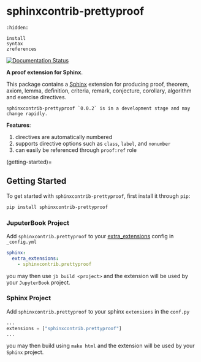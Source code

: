 # sphinxcontrib-prettyproof

```{toctree}
:hidden:

install
syntax
zreferences
```

[![Documentation Status](https://readthedocs.org/projects/sphinxcontrib-prettyproof/badge/?version=latest)](https://sphinxcontrib-prettyproof.readthedocs.io/en/latest/?badge=latest)

**A proof extension for Sphinx**.

This package contains a [Sphinx](http://www.sphinx-doc.org/en/master/) extension
for producing proof, theorem, axiom, lemma, definition, criteria, remark, conjecture, corollary, algorithm and exercise directives.

```{warning}
sphinxcontrib-prettyproof `0.0.2` is in a development stage and may change rapidly.
```

**Features**:

1. directives are automatically numbered
2. supports directive options such as `class`, `label`, and `nonumber`
3. can easily be referenced through `proof:ref` role

(getting-started)=
## Getting Started

To get started with `sphinxcontrib-prettyproof`, first install it through `pip`:

```bash
pip install sphinxcontrib-prettyproof
```

### JuputerBook Project

Add `sphinxcontrib.prettyproof` to your [extra_extensions](https://jupyterbook.org/advanced/sphinx.html#custom-sphinx-extensions) config in `_config.yml`

```yaml
sphinx:
  extra_extensions:
    - sphinxcontrib.prettyproof
```

you may then use `jb build <project>` and the extension will be used by your `JupyterBook` project.

### Sphinx Project

Add `sphinxcontrib.prettyproof` to your sphinx `extensions` in the `conf.py`

```python
...
extensions = ["sphinxcontrib.prettyproof"]
...
```

you may then build using `make html` and the extension will be used by your `Sphinx` project.

